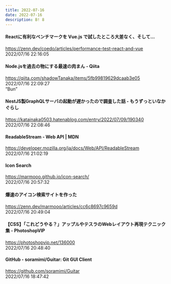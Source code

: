```yaml
---
title: 2022-07-16
date: 2022-07-16
description: B! 8
---
```


#### Reactに有利なベンチマークを Vue.js で試したところ大差なく、そして…
https://zenn.dev/coedo/articles/performance-test-react-and-vue<br>
2022/07/16 22:16:05<br>


#### Node.jsを過去の物にする最速の肉まん - Qiita
https://qiita.com/shadowTanaka/items/5fb99819629dcaab3e05<br>
2022/07/16 22:09:27<br>
“Bun”


#### NestJS製GraphQLサーバの起動が遅かったので調査した話 - もうずっといなかぐらし
https://katainaka0503.hatenablog.com/entry/2022/07/09/190340<br>
2022/07/16 22:08:46<br>


#### ReadableStream - Web API | MDN
https://developer.mozilla.org/ja/docs/Web/API/ReadableStream<br>
2022/07/16 21:02:19<br>


#### Icon Search
https://marmooo.github.io/icon-search/<br>
2022/07/16 20:57:32<br>


#### 爆速のアイコン検索サイトを作った
https://zenn.dev/marmooo/articles/cc6c8697c9659d<br>
2022/07/16 20:49:04<br>


#### 【CSS】「これどうやる？」アップルやテスラのWebレイアウト再現テクニック集 - PhotoshopVIP
https://photoshopvip.net/136000<br>
2022/07/16 20:48:40<br>


#### GitHub - soramimi/Guitar: Git GUI Client
https://github.com/soramimi/Guitar<br>
2022/07/16 18:47:42<br>


